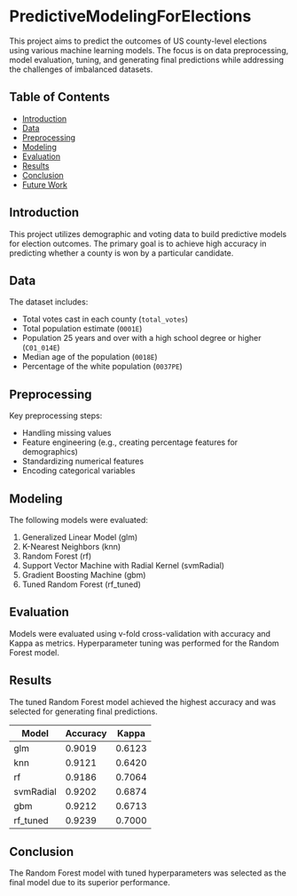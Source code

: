 # PredictiveModelingForElections

This project aims to predict the outcomes of US county-level elections using various machine learning models. The focus is on data preprocessing, model evaluation, tuning, and generating final predictions while addressing the challenges of imbalanced datasets.

## Table of Contents

- [Introduction](#introduction)
- [Data](#data)
- [Preprocessing](#preprocessing)
- [Modeling](#modeling)
- [Evaluation](#evaluation)
- [Results](#results)
- [Conclusion](#conclusion)
- [Future Work](#future-work)

## Introduction

This project utilizes demographic and voting data to build predictive models for election outcomes. The primary goal is to achieve high accuracy in predicting whether a county is won by a particular candidate.

## Data

The dataset includes:
- Total votes cast in each county (`total_votes`)
- Total population estimate (`0001E`)
- Population 25 years and over with a high school degree or higher (`C01_014E`)
- Median age of the population (`0018E`)
- Percentage of the white population (`0037PE`)

## Preprocessing

Key preprocessing steps:
- Handling missing values
- Feature engineering (e.g., creating percentage features for demographics)
- Standardizing numerical features
- Encoding categorical variables

## Modeling

The following models were evaluated:
1. Generalized Linear Model (glm)
2. K-Nearest Neighbors (knn)
3. Random Forest (rf)
4. Support Vector Machine with Radial Kernel (svmRadial)
5. Gradient Boosting Machine (gbm)
6. Tuned Random Forest (rf_tuned)

## Evaluation

Models were evaluated using v-fold cross-validation with accuracy and Kappa as metrics. Hyperparameter tuning was performed for the Random Forest model.

## Results

The tuned Random Forest model achieved the highest accuracy and was selected for generating final predictions.

| Model       | Accuracy | Kappa   |
|-------------|----------|---------|
| glm         | 0.9019   | 0.6123  |
| knn         | 0.9121   | 0.6420  |
| rf          | 0.9186   | 0.7064  |
| svmRadial   | 0.9202   | 0.6874  |
| gbm         | 0.9212   | 0.6713  |
| rf_tuned    | 0.9239   | 0.7000  |

## Conclusion

The Random Forest model with tuned hyperparameters was selected as the final model due to its superior performance. 

